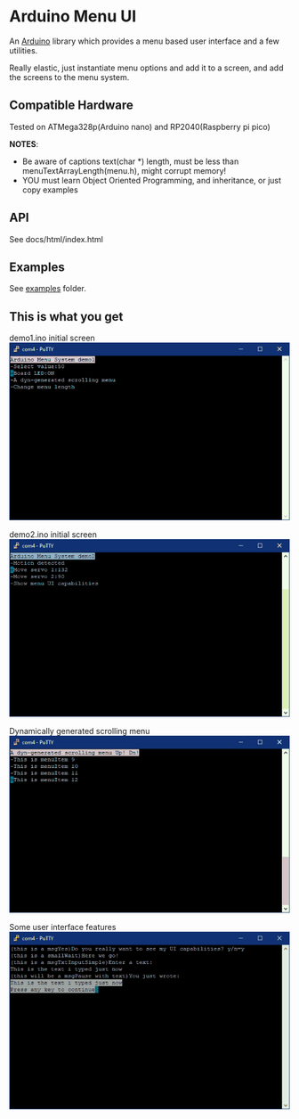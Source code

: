 # Arduino Menu UI

An [Arduino](https://arduino.cc/) library which provides a menu based user interface and a few utilities.

Really elastic, just instantiate menu options and add it to a screen, and add the screens to the menu system.

## Compatible Hardware

Tested on ATMega328p(Arduino nano) and RP2040(Raspberry pi pico)

**NOTES**:
 * Be aware of captions text(char *) length, must be less than menuTextArrayLength(menu.h), might corrupt memory!
 * YOU must learn Object Oriented Programming, and inheritance, or just copy examples

## API

See docs/html/index.html

## Examples

See [examples](examples) folder.

## This is what you get

demo1.ino initial screen
![demo1.ino initial screen](/docs/pictures/demo1_main.gif)

demo2.ino initial screen
![demo1.ino initial screen](/docs/pictures/demo2_main.gif)

Dynamically generated scrolling menu
![demo1.ino initial screen](/docs/pictures/dynamic.gif)

Some user interface features
![demo1.ino initial screen](/docs/pictures/UI_stuff.gif)


